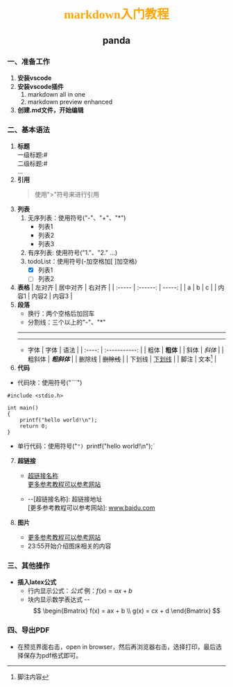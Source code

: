 # <font face="宋体" font color=orange><center> markdown入门教程 </font></center>
## <center><font face> panda </font> </center>

### 一、准备工作
1. **安装vscode**
2. **安装vscode插件**
   1. markdown all in one
   2. markdown preview enhanced
3. **创建.md文件，开始编辑**

### 二、基本语法
1. **标题**  
   一级标题:#  
   二级标题:#  
   ...
2. **引用**
   >使用">"符号来进行引用
3. **列表**
   1. 无序列表：使用符号("-"、"+"、"*")
      - 列表1
      + 列表2
      * 列表3
   2. 有序列表: 使用符号("1."、"2." ...)
   3. todoList：使用符号(-加空格加[ ]加空格)
      - [X] 列表1
      - [ ] 列表2
4. **表格**
   | 左对齐 | 居中对齐 | 右对齐 |
   | :----- | :------: | -----: |
   | a      |    b     |      c |
   | 内容1  |  内容2   |  内容3 |
5. **段落**
   - 换行：两个空格后加回车
   - 分割线：三个以上的"-"、"*"
   ---
   ***
   - 字体
      |  字体  |     语法      |
      | :----: | :-----------: |
      |  粗体  |   **粗体**    |
      |  斜体  |    *斜体*     |
      | 粗斜体 | ***粗斜体***  |
      | 删除线 |  ~~删除线~~   |
      | 下划线 | <u>下划线</u> |
      |  脚注  |   文本[^1]    |
6. **代码**
  - 代码块：使用符号("```")
  ```
  #include <stdio.h>

  int main()
  {
      printf("hello world!\n");
      return 0;
  }
  ```  
  - 单行代码：使用符号("`")
  `printf("hello world!\n");`

7. **超链接**  
   - [超链接名称](超链接地址)  
      [更多参考教程可以参考网站](www.baidu.com)  

   - --[超链接名称]: 超链接地址  
      [更多参考教程可以参考网站]: www.baidu.com

8. **图片**  
   - [更多参考教程可以参考网站](https://www.bilibili.com/video/BV1bK4y1i7BY/?spm_id_from=333.1007.top_right_bar_window_default_collection.content.click&vd_source=e0a5634bca15aaa96226050e0930886e)
   - 23:55开始介绍图床相关的内容

### 三、其他操作
   - **插入latex公式**
     - 行内显示公式：$公式$  例：$f(x) = ax + b$
     - 块内显示数学表达式
     -- $$
        \begin{Bmatrix}
        f(x) = ax + b \\
        g(x) = cx + d
        \end{Bmatrix}
        $$
        
### 四、导出PDF
   - 在预览界面右击，open in browser，然后再浏览器右击，选择打印，最后选择保存为pdf格式即可。





[^1]:脚注内容